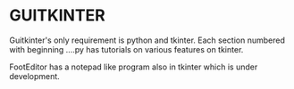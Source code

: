 
GUITKINTER
======

Guitkinter's only requirement is python and tkinter.
Each section numbered with beginning ....py has tutorials on various features on tkinter.

FootEditor has a notepad like program also in tkinter which is under development.



